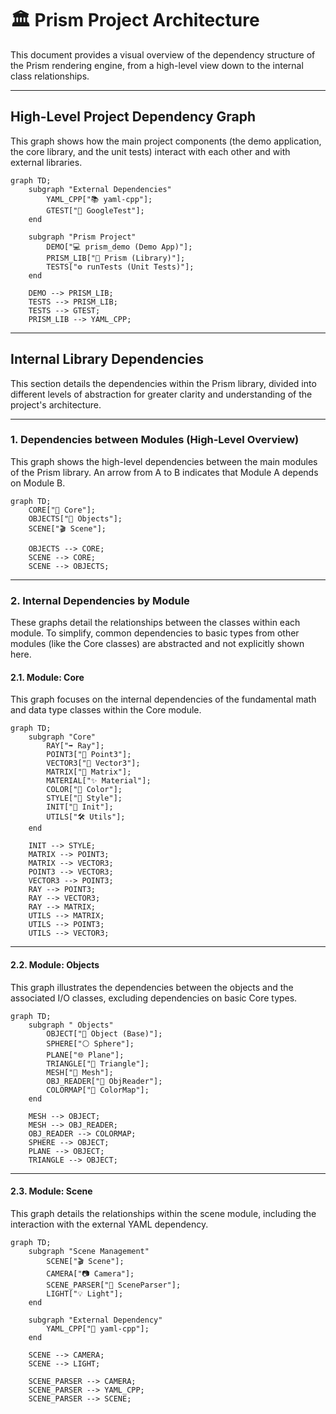 # 🏛️ Prism Project Architecture

This document provides a visual overview of the dependency structure of the Prism rendering engine, from a high-level view down to the internal class relationships.

---

## High-Level Project Dependency Graph

This graph shows how the main project components (the demo application, the core library, and the unit tests) interact with each other and with external libraries.

```mermaid
graph TD;
    subgraph "External Dependencies"
        YAML_CPP["📚 yaml-cpp"];
        GTEST["🧪 GoogleTest"];
    end

    subgraph "Prism Project"
        DEMO["💻 prism_demo (Demo App)"];
        PRISM_LIB["🎨 Prism (Library)"];
        TESTS["⚙️ runTests (Unit Tests)"];
    end

    DEMO --> PRISM_LIB;
    TESTS --> PRISM_LIB;
    TESTS --> GTEST;
    PRISM_LIB --> YAML_CPP;
```

---

## Internal Library Dependencies

This section details the dependencies within the Prism library, divided into different levels of abstraction for greater clarity and understanding of the project's architecture.

---

### 1. Dependencies between Modules (High-Level Overview)

This graph shows the high-level dependencies between the main modules of the Prism library. An arrow from A to B indicates that Module A depends on Module B.

```mermaid
graph TD;
    CORE["🔧 Core"];
    OBJECTS["🧩 Objects"];
    SCENE["🎬 Scene"];

    OBJECTS --> CORE;
    SCENE --> CORE;
    SCENE --> OBJECTS;
```

---

### 2. Internal Dependencies by Module

These graphs detail the relationships between the classes within each module. To simplify, common dependencies to basic types from other modules (like the Core classes) are abstracted and not explicitly shown here.

#### 2.1. Module: Core

This graph focuses on the internal dependencies of the fundamental math and data type classes within the Core module.

```mermaid
graph TD;
    subgraph "Core"
        RAY["➡️ Ray"];
        POINT3["📍 Point3"];
        VECTOR3["📏 Vector3"];
        MATRIX["🧮 Matrix"];
        MATERIAL["✨ Material"];
        COLOR["🌈 Color"];
        STYLE["🎨 Style"];
        INIT["🔧 Init"];
        UTILS["🛠️ Utils"];
    end

    INIT --> STYLE;
    MATRIX --> POINT3;
    MATRIX --> VECTOR3;
    POINT3 --> VECTOR3;
    VECTOR3 --> POINT3;
    RAY --> POINT3;
    RAY --> VECTOR3;
    RAY --> MATRIX;
    UTILS --> MATRIX;
    UTILS --> POINT3;
    UTILS --> VECTOR3;
```

---

#### 2.2. Module: Objects

This graph illustrates the dependencies between the objects and the associated I/O classes, excluding dependencies on basic Core types.

```mermaid
graph TD;
    subgraph " Objects"
        OBJECT["🧩 Object (Base)"];
        SPHERE["⚪ Sphere"];
        PLANE["🌐 Plane"];
        TRIANGLE["🔺 Triangle"];
        MESH["🧊 Mesh"];
        OBJ_READER["📑 ObjReader"];
        COLORMAP["🌈 ColorMap"];
    end

    MESH --> OBJECT;
    MESH --> OBJ_READER;
    OBJ_READER --> COLORMAP;
    SPHERE --> OBJECT;
    PLANE --> OBJECT;
    TRIANGLE --> OBJECT;
```

---

#### 2.3. Module: Scene

This graph details the relationships within the scene module, including the interaction with the external YAML dependency.

```mermaid
graph TD;
    subgraph "Scene Management"
        SCENE["🎬 Scene"];
        CAMERA["📷 Camera"];
        SCENE_PARSER["📄 SceneParser"];
        LIGHT["💡 Light"];
    end

    subgraph "External Dependency"
        YAML_CPP["📄 yaml-cpp"];
    end

    SCENE --> CAMERA;
    SCENE --> LIGHT;
    
    SCENE_PARSER --> CAMERA;
    SCENE_PARSER --> YAML_CPP;
    SCENE_PARSER --> SCENE;

```
